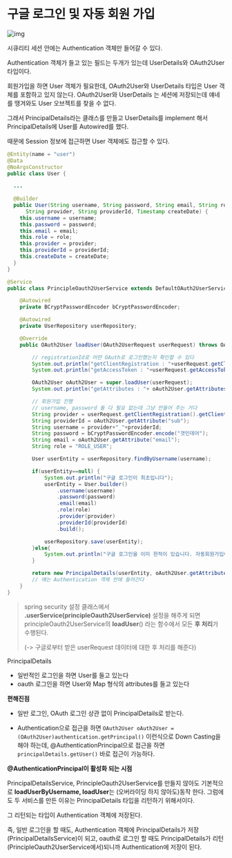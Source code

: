  # 구글 로그인 및 자동 회원 가입



![img](https://lh4.googleusercontent.com/dSws31JZSqCInQI7KSFzUo7oJSZ1lgyLUmm-E7F_mt8XCOlHMDq2DrIUwfro8ac_3E6iVA9OgkZzrEb_f-FzKEa7LQ6wUk0Bxq4OnvjfhFWsYqnnyqEOOa_sy9APhEvTHNnCT2h7jRk)

시큐리티 세션 안에는 Authentication 객체만 들어갈 수 있다.

Authentication 객체가 들고 있는 필드는 두개가 있는데 UserDetails와 OAuth2User 타입이다.

회원가입을 하면 User 객체가 필요한데, OAuth2User와 UserDetails 타입은 User 객체를 포함하고 있지 않는다. OAuth2User와 UserDetails 는 세션에 저장되는데 얘네를 땡겨와도 User 오브젝트를 찾을 수 없다.

그래서 PrincipalDetails라는 클래스를 만들고 UserDetails를 implement 해서 PrincipalDetails에 User를 Autowired를 했다. 

때문에 Session 정보에 접근하면 User 객체에도 접근할 수 있다.



```java
@Entity(name = "user")
@Data
@NoArgsConstructor
public class User {

  ...
    
  @Builder
  public User(String username, String password, String email, String role,
      String provider, String providerId, Timestamp createDate) {
    this.username = username;
    this.password = password;
    this.email = email;
    this.role = role;
    this.provider = provider;
    this.providerId = providerId;
    this.createDate = createDate;
  }
}
```

```java
@Service
public class PrincipleOauth2UserService extends DefaultOAuth2UserService {

	@Autowired
	private BCryptPasswordEncoder bCryptPasswordEncoder;

	@Autowired
	private UserRepository userRepository;

	@Override
	public OAuth2User loadUser(OAuth2UserRequest userRequest) throws OAuth2AuthenticationException {

		// registrationId로 어떤 OAuth로 로그인했는지 확인할 수 있다
		System.out.println("getClientRegistration : "+userRequest.getClientRegistration());
		System.out.println("getAccessToken : "+userRequest.getAccessToken());

		OAuth2User oAuth2User = super.loadUser(userRequest);
		System.out.println("getAttributes : "+ oAuth2User.getAttributes());

		// 회원가입 진행
		// username, password 둘 다 필요 없는데 그냥 만들어 주는 거다
		String provider = userRequest.getClientRegistration().getClientId();
		String providerId = oAuth2User.getAttribute("sub");
		String username = provider+"_"+providerId;
		String password = bCryptPasswordEncoder.encode("갯인데어");
		String email = oAuth2User.getAttribute("email");
		String role = "ROLE_USER";

		User userEntity = userRepository.findByUsername(username);

		if(userEntity==null) {
			System.out.println("구글 로그인이 최초입니다");
			userEntity = User.builder()
                .username(username)
                .password(password)
                .email(email)
                .role(role)
                .provider(provider)
                .providerId(providerId)
                .build();

			userRepository.save(userEntity);
		}else{
			System.out.println("구글 로그인을 이미 한적이 있습니다. 자동회원가입이 되어있습니다");
		}

		return new PrincipalDetails(userEntity, oAuth2User.getAttributes());
        // 얘는 Authentication 객체 안에 들어간다
	}
}
```

> spring security 설정 클래스에서  **.userService(principleOauth2UserService)** 설정을 해주게 되면principleOauth2UserService의 **loadUser**() 라는 함수에서 모든 **후 처리**가 수행된다. 
>
> (-> 구글로부터 받은 userRequest 데이터에 대한 후 처리를 해준다)

PrincipalDetails 

- 일반적인 로그인을 하면 User를 들고 있는다
- oauth 로그인을 하면 User와 Map 형식의 attributes를 들고 있는다



**편해진점**

- 일반 로그인, OAuth 로그인 상관 없이 PrincipalDetails로 받는다.

- Authentication으로 접근을 하면 `OAuth2User oAuth2User = (OAuth2User)authentication.getPrincipal()` 이런식으로 Down Casting을 해야 하는데, @AuthenticationPrincipal으로 접근을 하면   `principalDetails.getUser()` 바로 접근이 가능하다.



**@AuthenticationPrincipal이 활성화 되는 시점** 

PrincipalDetailsService, PrincipleOauth2UserService를 만들지 않아도 기본적으로 **loadUserByUsername, loadUser**는 (오버라이딩 하지 않아도)동작 한다. 그럼에도 두 서비스를 만든 이유는 PrincipalDetails 타입을 리턴하기 위해서이다.

그 리턴되는 타입이 Authentication 객체에 저장된다.

즉, 일반 로그인을 할 때도, Authentication 객체에 PrincipalDetails가 저장(PrincipalDetailsService)이 되고, oauth로 로그인 할 때도 PrincipalDetails가 리턴(PrincipleOauth2UserService에서)되니까 Authentication에 저장이 된다.

